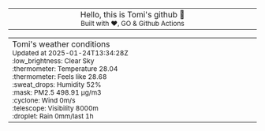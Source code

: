 
<div align="center">
<table>
<tbody>
<td align="center">
<img width="2000" height="0"><br>
Hello, this is Tomi's github 👋<br>
<sup>Built with ❤️, GO & Github Actions</sup><br>
<img width="2000" height="0">
</td>
</tbody>
</table>
</div>
<table>
<tbody>
<td align="left">
<img width="2000" height="0"><br>
Tomi's weather conditions<br>
<sup>Updated at 2025-01-24T13:34:28Z</sup><br>
<sup>:low_brightness: Clear Sky</sup><br>
<sup>:thermometer: Temperature 28.04 </sup><br>
<sup>:thermometer: Feels like 28.68</sup><br>
<sup>:sweat_drops: Humidity 52%</sup><br>
<sup>:mask: PM2.5 498.91 μg/m3</sup><br>
<sup>:cyclone: Wind 0m/s </sup><br>
<sup>:telescope: Visibility 8000m </sup><br>
<sup>:droplet: Rain 0mm/last 1h </sup><br>
<img width="2000" height="0">
</td>
<td align="left">
<img width="2000" height="0"><br>
<br>
<img width="2000" height="0">
</td>
</tbody>
</table>
</div>
    